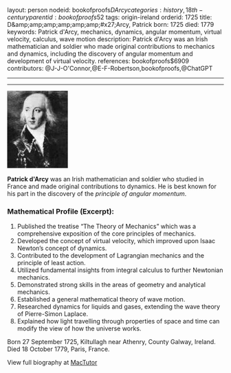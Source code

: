 layout: person
nodeid: bookofproofs$DArcy
categories: history,18th-century
parentid: bookofproofs$52
tags: origin-ireland
orderid: 1725
title: D&amp;amp;amp;amp;amp;amp;amp;#x27;Arcy, Patrick
born: 1725
died: 1779
keywords: Patrick d'Arcy, mechanics, dynamics, angular momentum, virtual velocity, calculus, wave motion
description: Patrick d'Arcy was an Irish mathematician and soldier who made original contributions to mechanics and dynamics, including the discovery of angular momentum and development of virtual velocity.
references: bookofproofs$6909
contributors: @J-J-O'Connor,@E-F-Robertson,bookofproofs,@ChatGPT

---



---

![DArcy.jpg](https://github.com/bookofproofs/bookofproofs.github.io/blob/main/_sources/_assets/images/portraits/DArcy.jpg?raw=true)

**Patrick d'Arcy** was an Irish mathematician and soldier who studied in France and made original contributions to dynamics. He is best known for his part in the discovery of the _principle of angular momentum_.

### Mathematical Profile (Excerpt):
1. Published the treatise “The Theory of Mechanics” which was a comprehensive exposition of the core principles of mechanics.
2. Developed the concept of virtual velocity, which improved upon Isaac Newton’s concept of dynamics. 
3. Contributed to the development of Lagrangian mechanics and the principle of least action. 
4. Utilized fundamental insights from integral calculus to further Newtonian mechanics.
5. Demonstrated strong skills in the areas of geometry and analytical mechanics.
6. Established a general mathematical theory of wave motion.
7. Researched dynamics for liquids and gases, extending the wave theory of Pierre-Simon Laplace.
8. Explained how light travelling through properties of space and time can modify the view of how the universe works.

Born 27 September 1725, Kiltullagh near Athenry, County Galway, Ireland. Died 18 October 1779, Paris, France.

View full biography at [MacTutor](https://mathshistory.st-andrews.ac.uk/Biographies/DArcy/)
